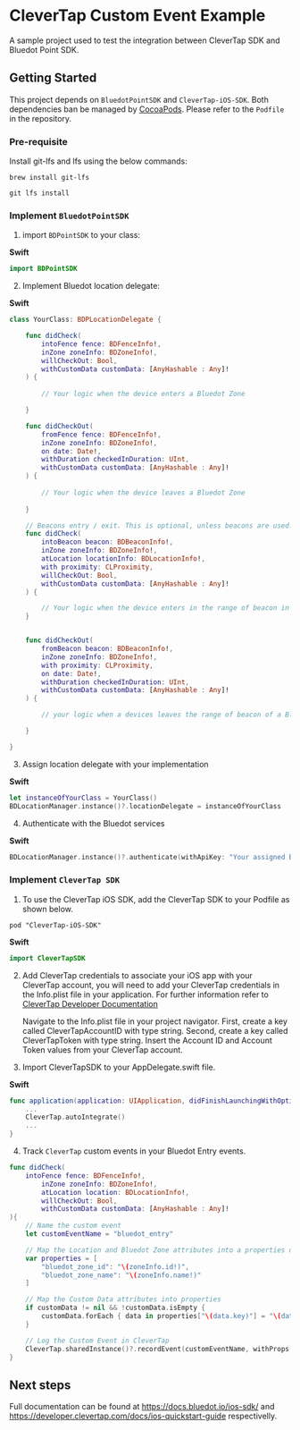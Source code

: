 # CleverTap Custom Event Example

A sample project used to test the integration between CleverTap SDK and Bluedot Point SDK.
## Getting Started

This project depends on `BluedotPointSDK` and `CleverTap-iOS-SDK`. Both dependencies ban be managed by [CocoaPods](https://cocoapods.org/). Please refer to the `Podfile` in the repository.

### Pre-requisite
Install git-lfs and lfs using the below commands:

```
brew install git-lfs

git lfs install
```

### Implement `BluedotPointSDK`

1. import `BDPointSDK` to your class:

**Swift**

```swift
import BDPointSDK
```

2. Implement Bluedot location delegate:

**Swift**
```swift
class YourClass: BDPLocationDelegate {

    func didCheck(
        intoFence fence: BDFenceInfo!,
        inZone zoneInfo: BDZoneInfo!,
        willCheckOut: Bool,
        withCustomData customData: [AnyHashable : Any]!
    ) {
     
        // Your logic when the device enters a Bluedot Zone

    }

    func didCheckOut(
        fromFence fence: BDFenceInfo!,
        inZone zoneInfo: BDZoneInfo!,
        on date: Date!,
        withDuration checkedInDuration: UInt,
        withCustomData customData: [AnyHashable : Any]!
    ) {
        
        // Your logic when the device leaves a Bluedot Zone
        
    }

    // Beacons entry / exit. This is optional, unless beacons are used.
    func didCheck(
        intoBeacon beacon: BDBeaconInfo!,
        inZone zoneInfo: BDZoneInfo!,
        atLocation locationInfo: BDLocationInfo!,
        with proximity: CLProximity,
        willCheckOut: Bool,
        withCustomData customData: [AnyHashable : Any]!
    ) {

        // Your logic when the device enters in the range of beacon in a Bluedot Zone
    }


    func didCheckOut(
        fromBeacon beacon: BDBeaconInfo!,
        inZone zoneInfo: BDZoneInfo!,
        with proximity: CLProximity,
        on date: Date!,
        withDuration checkedInDuration: UInt,
        withCustomData customData: [AnyHashable : Any]! 
    ) {

        // your logic when a devices leaves the range of beacon of a Bluedot Zone

    }

}
```

3. Assign location delegate with your implementation

**Swift**
```swift
let instanceOfYourClass = YourClass()
BDLocationManager.instance()?.locationDelegate = instanceOfYourClass
```

4. Authenticate with the Bluedot services

**Swift**
```swift
BDLocationManager.instance()?.authenticate(withApiKey: "Your assigned Bluedot API Key", requestAuthorization: .authorizedAlways)
```

### Implement `CleverTap SDK`

1. To use the CleverTap iOS SDK, add the CleverTap SDK to your Podfile as shown below.
```
pod "CleverTap-iOS-SDK"
```

**Swift**
```swift
import CleverTapSDK
```

2. Add CleverTap credentials to associate your iOS app with your CleverTap account, you will need to add your CleverTap credentials in the Info.plist file in your application. For further information refer to [CleverTap Developer Documentation](https://developer.clevertap.com/docs/ios-quickstart-guide)

    Navigate to the Info.plist file in your project navigator. First, create a key called CleverTapAccountID with type string.
    Second, create a key called CleverTapToken with type string. Insert the Account ID and Account Token values from your CleverTap account.

3. Import CleverTapSDK to your AppDelegate.swift file.

**Swift**
```swift
func application(application: UIApplication, didFinishLaunchingWithOptions launchOptions: [NSObject:AnyObject]?) -> Bool {
    ...
    CleverTap.autoIntegrate()
    ...
}
```

4. Track `CleverTap` custom events in your Bluedot Entry events.

```swift
func didCheck(
    intoFence fence: BDFenceInfo!,
        inZone zoneInfo: BDZoneInfo!,
        atLocation location: BDLocationInfo!,
        willCheckOut: Bool,
        withCustomData customData: [AnyHashable : Any]!
){
    // Name the custom event 
    let customEventName = "bluedot_entry"

    // Map the Location and Bluedot Zone attributes into a properties dictionary
    var properties = [
        "bluedot_zone_id": "\(zoneInfo.id!)",
        "bluedot_zone_name": "\(zoneInfo.name!)"
    ]

    // Map the Custom Data attributes into properties
    if customData != nil && !customData.isEmpty {
        customData.forEach { data in properties["\(data.key)"] = "\(data.value)"}
    }

    // Log the Custom Event in CleverTap
    CleverTap.sharedInstance()?.recordEvent(customEventName, withProps: properties)
}

```

## Next steps
Full documentation can be found at https://docs.bluedot.io/ios-sdk/ and https://developer.clevertap.com/docs/ios-quickstart-guide respectivelly.
